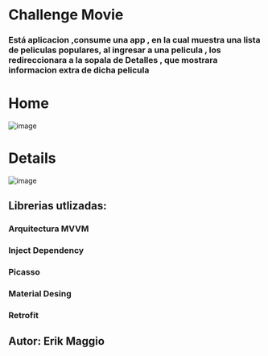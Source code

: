 # Challenge Movie

### Está aplicacion ,consume una app , en la cual muestra una lista de peliculas populares, al ingresar a una pelicula , los redireccionara a la sopala de Detalles , que mostrara informacion extra de dicha pelicula

# Home
![image](https://user-images.githubusercontent.com/87202940/163231439-67da62ee-b49d-4ea0-809a-208090a0ee7c.png)

# Details
![image](https://user-images.githubusercontent.com/87202940/163231637-a51d1d5d-4d95-44fb-bc18-b23995868df6.png)

## Librerias utlizadas:
### Arquitectura MVVM
### Inject Dependency
### Picasso 
### Material Desing
### Retrofit
## Autor: Erik Maggio
